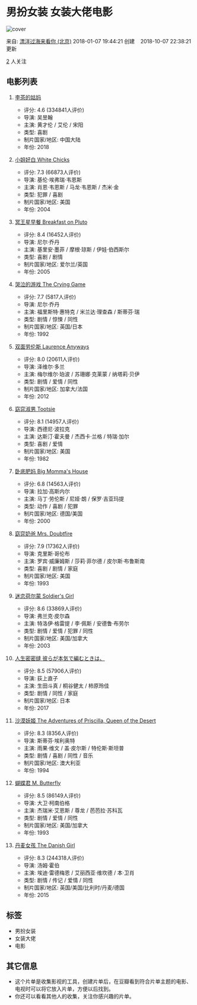# 男扮女装 女装大佬电影

![cover](https://img2.doubanio.com/dae/merged_cover/img_handler/doulist_cover/round_rec/46417672-20181007223821)

来自: [漂洋过海来看你 (北京)](https://www.douban.com/people/145278602/) 2018-01-07 19:44:21 创建    2018-10-07 22:38:21 更新

[2](https://www.douban.com/doulist/46417672/?type=followers#main) 人关注

## 电影列表

1. [李茶的姑妈](https://movie.douban.com/subject/27092785/)
   - 评分: 4.6 (334841人评价)
   - 导演: 吴昱翰 
   - 主演: 黄才伦 / 艾伦 / 宋阳 
   - 类型: 喜剧 
   - 制片国家/地区: 中国大陆 
   - 年份: 2018

2. [小姐好白 White Chicks](https://movie.douban.com/subject/1309120/)
   - 评分: 7.3 (66873人评价)
   - 导演: 基伦·埃弗瑞·韦恩斯 
   - 主演: 肖恩·韦恩斯 / 马龙·韦恩斯 / 杰米·金 
   - 类型: 犯罪 / 喜剧 
   - 制片国家/地区: 美国 
   - 年份: 2004

3. [冥王星早餐 Breakfast on Pluto](https://movie.douban.com/subject/1449845/)
   - 评分: 8.4 (16452人评价)
   - 导演: 尼尔·乔丹 
   - 主演: 基里安·墨菲 / 摩根·琼斯 / 伊娃·伯西斯尔 
   - 类型: 喜剧 / 剧情 
   - 制片国家/地区: 爱尔兰/英国 
   - 年份: 2005

4. [哭泣的游戏 The Crying Game](https://movie.douban.com/subject/1298370/)
   - 评分: 7.7 (5817人评价)
   - 导演: 尼尔·乔丹 
   - 主演: 福里斯特·惠特克 / 米兰达·理查森 / 斯蒂芬·瑞 
   - 类型: 剧情 / 惊悚 / 同性 
   - 制片国家/地区: 英国/日本 
   - 年份: 1992

5. [双面劳伦斯 Laurence Anyways](https://movie.douban.com/subject/4838667/)
   - 评分: 8.0 (20611人评价)
   - 导演: 泽维尔·多兰 
   - 主演: 梅尔维尔·珀波 / 苏珊娜·克莱蒙 / 纳塔莉·贝伊 
   - 类型: 剧情 / 爱情 / 同性 
   - 制片国家/地区: 加拿大/法国 
   - 年份: 2012

6. [窈窕淑男 Tootsie](https://movie.douban.com/subject/1297737/)
   - 评分: 8.1 (14957人评价)
   - 导演: 西德尼·波拉克 
   - 主演: 达斯汀·霍夫曼 / 杰西卡·兰格 / 特瑞·加尔 
   - 类型: 喜剧 / 爱情 
   - 制片国家/地区: 美国 
   - 年份: 1982

7. [卧底肥妈 Big Momma's House](https://movie.douban.com/subject/1294809/)
   - 评分: 6.8 (14563人评价)
   - 导演: 拉加·高斯内尔 
   - 主演: 马丁·劳伦斯 / 尼娅·朗 / 保罗·吉亚玛提 
   - 类型: 动作 / 喜剧 / 犯罪 
   - 制片国家/地区: 德国/美国 
   - 年份: 2000

8. [窈窕奶爸 Mrs. Doubtfire](https://movie.douban.com/subject/1295006/)
   - 评分: 7.9 (17362人评价)
   - 导演: 克里斯·哥伦布 
   - 主演: 罗宾·威廉姆斯 / 莎莉·菲尔德 / 皮尔斯·布鲁斯南 
   - 类型: 喜剧 / 剧情 / 家庭 
   - 制片国家/地区: 美国 
   - 年份: 1993

9. [迷恋荷尔蒙 Soldier's Girl](https://movie.douban.com/subject/1773216/)
   - 评分: 8.6 (33869人评价)
   - 导演: 弗兰克·皮尔森 
   - 主演: 特洛伊·格雷提 / 李·佩斯 / 安德鲁·布劳尔 
   - 类型: 剧情 / 爱情 / 犯罪 / 同性 
   - 制片国家/地区: 美国/加拿大 
   - 年份: 2003

10. [人生密密缝 彼らが本気で編むときは、](https://movie.douban.com/subject/26754513/)
    - 评分: 8.5 (57906人评价)
    - 导演: 荻上直子 
    - 主演: 生田斗真 / 桐谷健太 / 柿原玲佳 
    - 类型: 剧情 / 同性 / 家庭 
    - 制片国家/地区: 日本 
    - 年份: 2017

11. [沙漠妖姬 The Adventures of Priscilla, Queen of the Desert](https://movie.douban.com/subject/1292345/)
    - 评分: 8.3 (8356人评价)
    - 导演: 斯蒂芬·埃利奥特 
    - 主演: 雨果·维文 / 盖·皮尔斯 / 特伦斯·斯坦普 
    - 类型: 剧情 / 喜剧 / 同性 / 音乐 
    - 制片国家/地区: 澳大利亚 
    - 年份: 1994

12. [蝴蝶君 M. Butterfly](https://movie.douban.com/subject/1293643/)
    - 评分: 8.5 (86149人评价)
    - 导演: 大卫·柯南伯格 
    - 主演: 杰瑞米·艾恩斯 / 尊龙 / 芭芭拉·苏科瓦 
    - 类型: 剧情 / 爱情 / 同性 
    - 制片国家/地区: 美国/加拿大 
    - 年份: 1993

13. [丹麦女孩 The Danish Girl](https://movie.douban.com/subject/3071604/)
    - 评分: 8.3 (244318人评价)
    - 导演: 汤姆·霍伯 
    - 主演: 埃迪·雷德梅恩 / 艾丽西亚·维坎德 / 本·卫肖 
    - 类型: 剧情 / 传记 / 爱情 / 同性 
    - 制片国家/地区: 英国/美国/比利时/丹麦/德国 
    - 年份: 2015

## 标签
- 男扮女装
- 女装大佬
- 电影

## 其它信息
- 这个片单是收集影视的工具，创建片单后，在豆瓣看到符合片单主题的电影、电视时可以将它放入片单，方便以后找到。
- 你还可以看看其他人的收集，关注你感兴趣的片单。